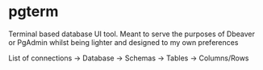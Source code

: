 # pgterm
Terminal based database UI tool. Meant to serve the purposes of Dbeaver or PgAdmin whilst being lighter and designed to my own preferences









List of connections -> Database -> Schemas -> Tables -> Columns/Rows


